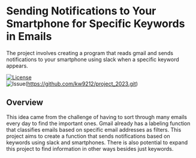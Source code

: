 # Sending Notifications to Your Smartphone for Specific Keywords in Emails
The project involves creating a program that reads gmail and sends notifications to your smartphone using slack when a specific keyword appears.

[![License](https://img.shields.io/badge/License-Apache_2.0-blue.svg)](https://opensource.org/licenses/Apache-2.0)<br/>
![Issue](https://img.shields.io/github/issues/kw9212/project_2023)(https://github.com/kw9212/project_2023.git)

## Overview
This idea came from the challenge of having to sort through many emails every day to find the important ones. Gmail already has a labeling function that classifies emails based on specific email addresses as filters. This project aims to create a function that sends notifications based on keywords using slack and smartphones. There is also potential to expand this project to find information in other ways besides just keywords.
